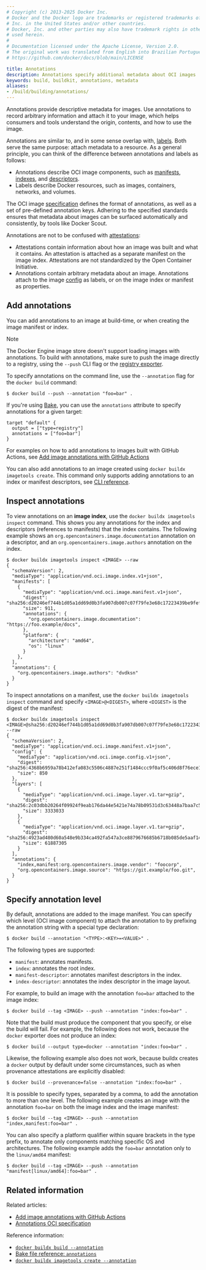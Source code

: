 ```yaml
---
# Copyright (c) 2013-2025 Docker Inc.
# Docker and the Docker logo are trademarks or registered trademarks of Docker,
# Inc. in the United States and/or other countries.
# Docker, Inc. and other parties may also have trademark rights in other terms
# used herein.
#
# Documentation licensed under the Apache License, Version 2.0.
# The original work was translated from English into Brazilian Portuguese.
# https://github.com/docker/docs/blob/main/LICENSE

title: Annotations
description: Annotations specify additional metadata about OCI images
keywords: build, buildkit, annotations, metadata
aliases:
- /build/building/annotations/
---
```

Annotations provide descriptive metadata for images. Use annotations to record
arbitrary information and attach it to your image, which helps consumers and
tools understand the origin, contents, and how to use the image.

Annotations are similar to, and in some sense overlap with, [labels]. Both
serve the same purpose: attach metadata to a resource. As a general principle,
you can think of the difference between annotations and labels as follows:

- Annotations describe OCI image components, such as [manifests], [indexes],
  and [descriptors].
- Labels describe Docker resources, such as images, containers, networks, and
  volumes.

The OCI image [specification] defines the format of annotations, as well as a set
of pre-defined annotation keys. Adhering to the specified standards ensures
that metadata about images can be surfaced automatically and consistently, by
tools like Docker Scout.

Annotations are not to be confused with [attestations]:

- Attestations contain information about how an image was built and what it contains.
  An attestation is attached as a separate manifest on the image index.
  Attestations are not standardized by the Open Container Initiative.
- Annotations contain arbitrary metadata about an image.
  Annotations attach to the image [config] as labels,
  or on the image index or manifest as properties.

## Add annotations

You can add annotations to an image at build-time, or when creating the image
manifest or index.

> [!NOTE]
>
> The Docker Engine image store doesn't support loading images with
> annotations. To build with annotations, make sure to push the image directly
> to a registry, using the `--push` CLI flag or the
> [registry exporter](/manuals/build/exporters/image-registry.md).

To specify annotations on the command line, use the `--annotation` flag for the
`docker build` command:

```console
$ docker build --push --annotation "foo=bar" .
```

If you're using [Bake](/manuals/build/bake/_index.md), you can use the `annotations`
attribute to specify annotations for a given target:

```hcl
target "default" {
  output = ["type=registry"]
  annotations = ["foo=bar"]
}
```

For examples on how to add annotations to images built with GitHub Actions, see
[Add image annotations with GitHub Actions](/manuals/build/ci/github-actions/annotations.md)

You can also add annotations to an image created using `docker buildx
imagetools create`. This command only supports adding annotations to an index
or manifest descriptors, see
[CLI reference](/reference/cli/docker/buildx/imagetools/create.md#annotations).

## Inspect annotations

To view annotations on an **image index**, use the `docker buildx imagetools
inspect` command. This shows you any annotations for the index and descriptors
(references to manifests) that the index contains. The following example shows
an `org.opencontainers.image.documentation` annotation on a descriptor, and an
`org.opencontainers.image.authors` annotation on the index.

```console {hl_lines=["10-12","19-21"]}
$ docker buildx imagetools inspect <IMAGE> --raw
{
  "schemaVersion": 2,
  "mediaType": "application/vnd.oci.image.index.v1+json",
  "manifests": [
    {
      "mediaType": "application/vnd.oci.image.manifest.v1+json",
      "digest": "sha256:d20246ef744b1d05a1dd69d0b3fa907db007c07f79fe3e68c17223439be9fefb",
      "size": 911,
      "annotations": {
        "org.opencontainers.image.documentation": "https://foo.example/docs",
      },
      "platform": {
        "architecture": "amd64",
        "os": "linux"
      }
    },
  ],
  "annotations": {
    "org.opencontainers.image.authors": "dvdksn"
  }
}
```

To inspect annotations on a manifest, use the `docker buildx imagetools
inspect` command and specify `<IMAGE>@<DIGEST>`, where `<DIGEST>` is the digest
of the manifest:

```console {hl_lines="22-25"}
$ docker buildx imagetools inspect <IMAGE>@sha256:d20246ef744b1d05a1dd69d0b3fa907db007c07f79fe3e68c17223439be9fefb --raw
{
  "schemaVersion": 2,
  "mediaType": "application/vnd.oci.image.manifest.v1+json",
  "config": {
    "mediaType": "application/vnd.oci.image.config.v1+json",
    "digest": "sha256:4368b6959a78b412efa083c5506c4887e251f1484ccc9f0af5c406d8f76ece1d",
    "size": 850
  },
  "layers": [
    {
      "mediaType": "application/vnd.oci.image.layer.v1.tar+gzip",
      "digest": "sha256:2c03dbb20264f09924f9eab176da44e5421e74a78b09531d3c63448a7baa7c59",
      "size": 3333033
    },
    {
      "mediaType": "application/vnd.oci.image.layer.v1.tar+gzip",
      "digest": "sha256:4923ad480d60a548e9b334ca492fa547a3ce8879676685b6718b085de5aaf142",
      "size": 61887305
    }
  ],
  "annotations": {
    "index,manifest:org.opencontainers.image.vendor": "foocorp",
    "org.opencontainers.image.source": "https://git.example/foo.git",
  }
}
```

## Specify annotation level

By default, annotations are added to the image manifest. You can specify which
level (OCI image component) to attach the annotation to by prefixing the
annotation string with a special type declaration:

```console
$ docker build --annotation "<TYPE>:<KEY>=<VALUE>" .
```

The following types are supported:

- `manifest`: annotates manifests.
- `index`: annotates the root index.
- `manifest-descriptor`: annotates manifest descriptors in the index.
- `index-descriptor`:  annotates the index descriptor in the image layout.

For example, to build an image with the annotation `foo=bar` attached to the
image index:

```console
$ docker build --tag <IMAGE> --push --annotation "index:foo=bar" .
```

Note that the build must produce the component that you specify, or else the
build will fail. For example, the following does not work, because the `docker`
exporter does not produce an index:

```console
$ docker build --output type=docker --annotation "index:foo=bar" .
```

Likewise, the following example also does not work, because buildx creates a
`docker` output by default under some circumstances, such as when provenance
attestations are explicitly disabled:

```console
$ docker build --provenance=false --annotation "index:foo=bar" .
```

It is possible to specify types, separated by a comma, to add the annotation to
more than one level. The following example creates an image with the annotation
`foo=bar` on both the image index and the image manifest:

```console
$ docker build --tag <IMAGE> --push --annotation "index,manifest:foo=bar" .
```

You can also specify a platform qualifier within square brackets in the type
prefix, to annotate only components matching specific OS and architectures. The
following example adds the `foo=bar` annotation only to the `linux/amd64`
manifest:

```console
$ docker build --tag <IMAGE> --push --annotation "manifest[linux/amd64]:foo=bar" .
```

## Related information

Related articles:

- [Add image annotations with GitHub Actions](/manuals/build/ci/github-actions/annotations.md)
- [Annotations OCI specification][specification]

Reference information:

- [`docker buildx build --annotation`](/reference/cli/docker/buildx/build.md#annotation)
- [Bake file reference: `annotations`](/manuals/build/bake/reference.md#targetannotations)
- [`docker buildx imagetools create --annotation`](/reference/cli/docker/buildx/imagetools/create.md#annotation)

<!-- links -->

[specification]: https://github.com/opencontainers/image-spec/blob/main/annotations.md
[attestations]: /manuals/build/metadata/attestations/_index.md
[config]: https://github.com/opencontainers/image-spec/blob/main/config.md
[descriptors]: https://github.com/opencontainers/image-spec/blob/main/descriptor.md
[indexes]: https://github.com/opencontainers/image-spec/blob/main/image-index.md
[labels]: /manuals/engine/manage-resources/labels.md
[manifests]: https://github.com/opencontainers/image-spec/blob/main/manifest.md

